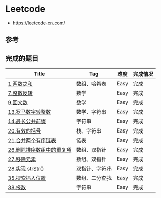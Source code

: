 # Leetcode
- https://leetcode-cn.com/

## 参考

## 完成的题目

| Title                                                        | Tag            | 难度 | 完成情况 |
| ------------------------------------------------------------ | -------------- | ---- | -------- |
| [1.两数之和](https://leetcode-cn.com/problems/two-sum/)      | 数组、哈希表   | Easy | 完成     |
| [7.整数反转](https://leetcode-cn.com/problems/reverse-integer) | 数学           | Easy | 完成     |
| [9.回文数](https://leetcode-cn.com/problems/palindrome-number) | 数学           | Easy | 完成     |
| [13.罗马数字转整数](https://leetcode-cn.com/problems/roman-to-integer) | 数学、字符串   | Easy | 完成     |
| [14.最长公共前缀](https://leetcode-cn.com/problems/longest-common-prefix) | 字符串         | Easy | 完成     |
| [20.有效的括号](https://leetcode-cn.com/problems/valid-parentheses) | 栈、字符串     | Easy | 完成     |
| [21.合并两个有序链表](https://leetcode-cn.com/problems/merge-two-sorted-lists) | 链表           | Easy | 完成     |
| [26.删除排序数组中的重复项](https://leetcode-cn.com/problems/remove-duplicates-from-sorted-array) | 数组、双指针   | Easy | 完成     |
| [27.移除元素](https://leetcode-cn.com/problems/remove-element) | 数组、双指针   | Easy | 完成     |
| [28.实现 strStr()](https://leetcode-cn.com/problems/implement-strstr) | 双指针、字符串 | Easy | 完成     |
| [35.搜索插入位置](https://leetcode-cn.com/problems/search-insert-position/) | 数组、二分查找 | Easy | 完成     |
| [38.报数](https://leetcode-cn.com/problems/count-and-say)    | 字符串         | Easy | 完成     |

